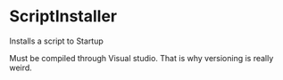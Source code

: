 # ScriptInstaller
Installs a script to Startup

Must be compiled through Visual studio. That is why versioning is really weird.
